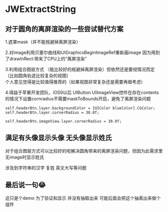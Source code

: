 # JWExtractString

## 对于圆角的离屏渲染的一些尝试替代方案

1.遮罩mask（并不能规避掉离屏渲染）   

2.对image利用贝塞尔曲线和UIGraphicsBeginImageRef重新画image 因为用到了drawInRect:带来了CPU上的“离屏渲染”

3.利用组合图层方式 （能比较好的规避掉离屏渲染）但依然还是要视情况而定（比如圆角轨迹比较复杂的视图）   
   个人意见觉得是比较值得推荐的（如果视图非常复杂还是需要再做考虑）    
   
4.得益于苹果开发团队，iOS9以后 UIButton UIImageView控件在存在contents的情况下设置cornradius不需要maskToBounds开启，避免了离屏渲染问题    

    self.headerBtn.layer.backgroundColor = [UIColor blueColor].CGColor;
    self.headerBtn.layer.cornerRadius = 30.0f;

    self.headerBtn.imageView.layer.cornerRadius = 30.0f;
    

## 满足有头像显示头像 无头像显示姓氏   

 对于组合图层方式可以比较好的呃解决圆角带来的离屏渲染问题，但因为此需求里 无image时显示姓氏    
    
 涉及到字符串的汉字 复姓 英文大写等问题
 
 
 
## 最后说一句😂     

这只是个demo 为了验证和显示 并没有抽取出来 可能后面会把这个抽离出来做个组件
